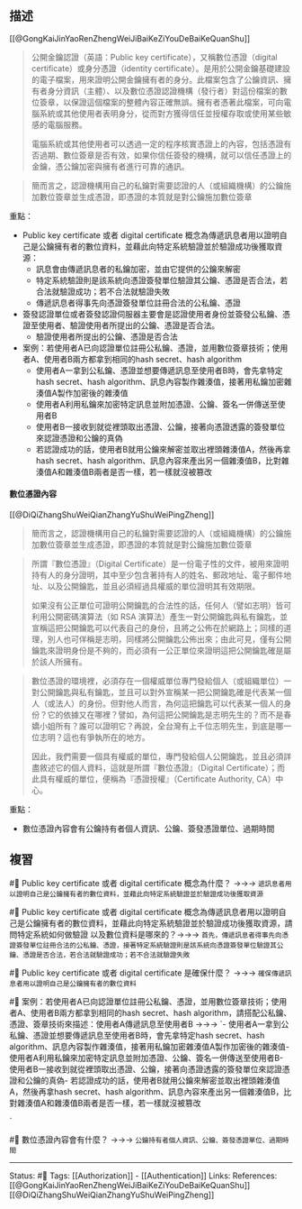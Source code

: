 ## 描述


[[@GongKaiJinYaoRenZhengWeiJiBaiKeZiYouDeBaiKeQuanShu]]
> 公開金鑰認證（英語：Public key certificate），又稱數位憑證（digital certificate）或身分憑證（identity certificate）。是用於公開金鑰基礎建設的電子檔案，用來證明公開金鑰擁有者的身分。此檔案包含了公鑰資訊、擁有者身分資訊（主體）、以及數位憑證認證機構（發行者）對這份檔案的數位簽章，以保證這個檔案的整體內容正確無誤。擁有者憑著此檔案，可向電腦系統或其他使用者表明身分，從而對方獲得信任並授權存取或使用某些敏感的電腦服務。
> 
> 電腦系統或其他使用者可以透過一定的程序核實憑證上的內容，包括憑證有否過期、數位簽章是否有效，如果你信任簽發的機構，就可以信任憑證上的金鑰，憑公鑰加密與擁有者進行可靠的通訊。

> 簡而言之，認證機構用自己的私鑰對需要認證的人（或組織機構）的公鑰施加數位簽章並生成憑證，即憑證的本質就是對公鑰施加數位簽章

重點：

- Public key certificate 或者 digital certificate 概念為傳遞訊息者用以證明自己是公鑰擁有者的數位資料，並藉此向特定系統驗證並於驗證成功後獲取資源：
	- 訊息會由傳遞訊息者的私鑰加密，並由它提供的公鑰來解密
	- 特定系統驗證則是該系統向憑證簽發單位驗證其公鑰、憑證是否合法，若合法就驗證成功；若不合法就驗證失敗
	- 傳遞訊息者得事先向憑證簽發單位註冊合法的公私鑰、憑證
- 簽發認證單位或者簽發認證伺服器主要會是認證使用者身份並簽發公私鑰、憑證至使用者、驗證使用者所提出的公鑰、憑證是否合法。
	- 驗證使用者所提出的公鑰、憑證是否合法
- 案例：若使用者A已向認證單位註冊公私鑰、憑證，並用數位簽章技術；使用者A、使用者B兩方都拿到相同的hash secret、hash algorithm
	- 使用者A一拿到公私鑰、憑證並想要傳遞訊息至使用者B時，會先拿特定hash secret、hash algorithm、訊息內容製作雜湊值，接著用私鑰加密雜湊值A製作加密後的雜湊值
	- 使用者A利用私鑰來加密特定訊息並附加憑證、公鑰、簽名一併傳送至使用者B
	- 使用者B一接收到就從裡頭取出憑證、公鑰，接著向憑證透露的簽發單位來認證憑證和公鑰的真偽
	- 若認證成功的話，使用者B就用公鑰來解密並取出裡頭雜湊值A，然後再拿hash secret、hash algorithm、訊息內容來產出另一個雜湊值B，比對雜湊值A和雜湊值B兩者是否一樣，若一樣就沒被篡改


#### 數位憑證內容

[[@DiQiZhangShuWeiQianZhangYuShuWeiPingZheng]]
> 簡而言之，認證機構用自己的私鑰對需要認證的人（或組織機構）的公鑰施加數位簽章並生成憑證，即憑證的本質就是對公鑰施加數位簽章


> 所謂『數位憑證』（Digital Certificate）是一份電子性的文件，被用來證明持有人的身分證明，其中至少包含著持有人的姓名、郵政地址、電子郵件地址、以及公開鑰匙，並且必須經過具權威的單位證明其有效期限。
> 
> 如果沒有公正單位可證明公開鑰匙的合法性的話，任何人（譬如志明）皆可利用公開密碼演算法（如 RSA 演算法）產生一對公開鑰匙與私有鑰匙，並宣稱這把公開鑰匙可以代表自己的身份，且將之公佈在於網路上；同樣的道理，別人也可佯稱是志明，同樣將公開鑰匙公佈出來；由此可見，僅有公開鑰匙來證明身份是不夠的，而必須有一公正單位來證明這把公開鑰匙確是屬於該人所擁有。

> 數位憑證的環境裡，必須存在一個權威單位專門發給個人（或組織單位）一對公開鑰匙與私有鑰匙，並且可以對外宣稱某一把公開鑰匙確是代表某一個人（或法人）的身份。但對他人而言，為何這把鑰匙可以代表某一個人的身份？它的依據又在哪裡？譬如，為何這把公開鑰匙是志明先生的？而不是春嬌小姐所有？誰可以證明它？再說，全台灣有上千位志明先生，到底是哪一位志明？這也有爭執所在的地方。
> 
> 因此，我們需要一個具有權威的單位，專門發給個人公開鑰匙，並且必須詳盡敘述它的個人資料，這就是所謂『數位憑證』（Digital Certificate）；而此具有權威的單位，便稱為『憑證授權』（Certificate Authority, CA）中心。


重點：

- 數位憑證內容會有公鑰持有者個人資訊、公鑰、簽發憑證單位、過期時間



## 複習

#🧠 Public key certificate 或者 digital certificate 概念為什麼？ ->->-> `遞訊息者用以證明自己是公鑰擁有者的數位資料，並藉此向特定系統驗證並於驗證成功後獲取資源`
<!--SR:!2024-02-15,219,230-->

#🧠 Public key certificate 或者 digital certificate 概念為傳遞訊息者用以證明自己是公鑰擁有者的數位資料，並藉此向特定系統驗證並於驗證成功後獲取資源，請問特定系統如何做驗證 以及數位資料是哪來的？->->-> `首先，傳遞訊息者得事先向憑證簽發單位註冊合法的公私鑰、憑證，接著特定系統驗證則是該系統向憑證簽發單位驗證其公鑰、憑證是否合法，若合法就驗證成功；若不合法就驗證失敗`
<!--SR:!2023-09-21,91,230-->

#🧠 Public key certificate 或者 digital certificate 是確保什麼？ ->->-> `確保傳遞訊息者用以證明自己是公鑰擁有者的數位資料`
<!--SR:!2023-11-22,134,210-->

#🧠 案例：若使用者A已向認證單位註冊公私鑰、憑證，並用數位簽章技術；使用者A、使用者B兩方都拿到相同的hash secret、hash algorithm，請搭配公私鑰、憑證、簽章技術來描述：使用者A傳遞訊息至使用者B ->->-> `- 使用者A一拿到公私鑰、憑證並想要傳遞訊息至使用者B時，會先拿特定hash secret、hash algorithm、訊息內容製作雜湊值，接著用私鑰加密雜湊值A製作加密後的雜湊值- 使用者A利用私鑰來加密特定訊息並附加憑證、公鑰、簽名一併傳送至使用者B- 使用者B一接收到就從裡頭取出憑證、公鑰，接著向憑證透露的簽發單位來認證憑證和公鑰的真偽- 若認證成功的話，使用者B就用公鑰來解密並取出裡頭雜湊值A，然後再拿hash secret、hash algorithm、訊息內容來產出另一個雜湊值B，比對雜湊值A和雜湊值B兩者是否一樣，若一樣就沒被篡改
<!--SR:!2023-08-23,51,230-->
`


#🧠 數位憑證內容會有什麼？ ->->-> `公鑰持有者個人資訊、公鑰、簽發憑證單位、過期時間`
<!--SR:!2023-09-05,34,190-->





---
Status: #🌱 
Tags:
[[Authorization]] - [[Authentication]]
Links:
References:
[[@GongKaiJinYaoRenZhengWeiJiBaiKeZiYouDeBaiKeQuanShu]]
[[@DiQiZhangShuWeiQianZhangYuShuWeiPingZheng]]